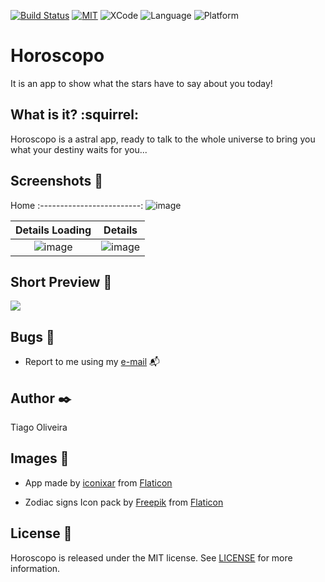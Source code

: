 [![Build Status](https://travis-ci.org/issuran/Horoscopo.svg?branch=master)](https://travis-ci.org/issuran/Horoscopo) [![MIT](https://img.shields.io/badge/License-MIT-red.svg)](https://opensource.org/licenses/MIT) 
![XCode](https://img.shields.io/badge/XCode-11.3-inactive.svg) ![Language](https://img.shields.io/badge/Language-Swift5.1-inactive.svg) ![Platform](https://img.shields.io/badge/Platform-iOS-inactive.svg) 

# Horoscopo
It is an app to show what the stars have to say about you today!

## What is it? :squirrel:
Horoscopo is a astral app, ready to talk to the whole universe to bring you what your destiny waits for you...

## Screenshots :iphone:
Home
:-------------------------:
![image](https://user-images.githubusercontent.com/8193383/73128552-e7435e00-3faf-11ea-8c3b-99c02325da4b.png)

Details Loading         |  Details
:-------------------------:|:-------------------------:
![image](https://user-images.githubusercontent.com/8193383/73599885-d2267c00-4527-11ea-9012-1ecbb10667bb.png) |   ![image](https://user-images.githubusercontent.com/8193383/73599884-d2267c00-4527-11ea-884f-d919d416615d.png)

## Short Preview :movie_camera:
![](http://g.recordit.co/zO7GakTvhV.gif)

## Bugs :bug:
- Report to me using my [e-mail](tiago_fernandes89@hotmail.com) :mailbox_with_mail:

## Author :black_nib:
Tiago Oliveira

## Images :file_folder:
- App made by [iconixar](https://www.flaticon.com/authors/iconixar) from [Flaticon](www.flaticon.com)

- Zodiac signs
Icon pack by [Freepik](https://www.flaticon.com/authors/freepik) from [Flaticon](www.flaticon.com)

## License :bookmark:

Horoscopo is released under the MIT license. See [LICENSE](https://github.com/issuran/Horoscopo/blob/master/LICENSE) for more information.
